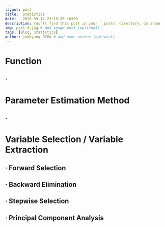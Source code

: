 ```yaml
---
layout: post
title:  Statistics
date:   2018-09-14 23:18:20 +0300
description: You’ll find this post in your `_posts` directory. Go ahead and edit it and re-build the site to see your changes. # Add post description (optional)
img: post-4.jpg # Add image post (optional)
tags: [Blog, Statistics]
author: junhyung BYUN # Add name author (optional)
---
```

# Function
## · 

# Parameter Estimation Method
## · 

# Variable Selection / Variable Extraction
## · Forward Selection
## · Backward Elimination
## · Stepwise Selection
## · Principal Component Analysis
